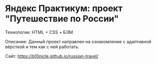 # Яндекс Практикум: проект "Путешествие по России"

Технологии: HTML + CSS + БЭМ

Описание: Данный проект направлен на ознакомление с адаптивной вёрсткой и тем как с ней работать.

Сайт: https://b10nicle.github.io/russian-travel/
